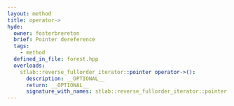```yaml
---
layout: method
title: operator->
hyde:
  owner: fosterbrereton
  brief: Pointer dereference
  tags:
    - method
  defined_in_file: forest.hpp
  overloads:
    stlab::reverse_fullorder_iterator::pointer operator->():
      description: __OPTIONAL__
      return: __OPTIONAL__
      signature_with_names: stlab::reverse_fullorder_iterator::pointer operator->()
---
```

